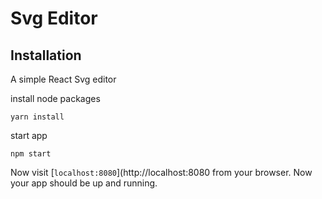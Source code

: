 # Svg Editor
## Installation
A simple React Svg editor

install node packages
```
yarn install
```
start app
```
npm start
```

Now visit [`localhost:8080`](http://localhost:8080 from your browser. Now your app should be up and running.
